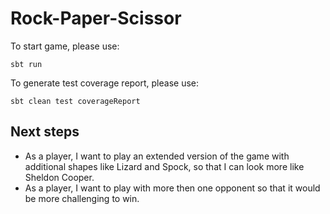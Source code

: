 # Rock-Paper-Scissor
To start game, please use:
```
sbt run
```
To generate test coverage report, please use:
```
sbt clean test coverageReport
```

## Next steps
* As a player, I want to play an extended version of the game with additional shapes like Lizard and Spock, so that I can look more like Sheldon Cooper.
* As a player, I want to play with more then one opponent so that it would be more challenging to win.